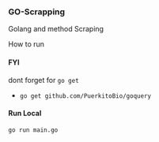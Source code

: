 ### GO-Scrapping
Golang and method Scraping

How to run
#### FYI
dont forget for `go get`
- `go get github.com/PuerkitoBio/goquery`

#### Run Local
`go run main.go`


